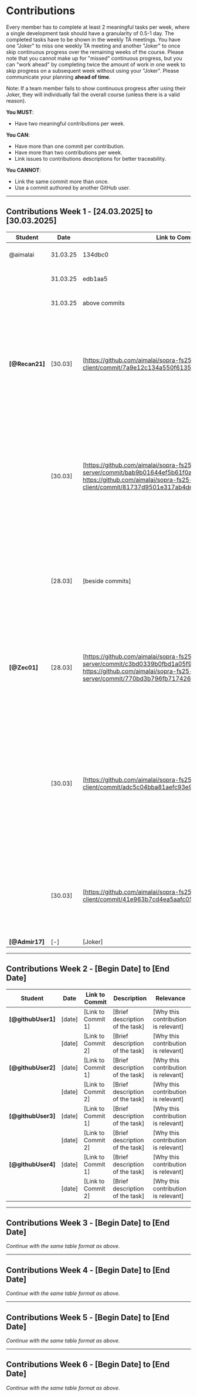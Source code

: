 # Contributions

Every member has to complete at least 2 meaningful tasks per week, where a
single development task should have a granularity of 0.5-1 day. The completed
tasks have to be shown in the weekly TA meetings. You have one "Joker" to miss
one weekly TA meeting and another "Joker" to once skip continuous progress over
the remaining weeks of the course. Please note that you cannot make up for
"missed" continuous progress, but you can "work ahead" by completing twice the
amount of work in one week to skip progress on a subsequent week without using
your "Joker". Please communicate your planning **ahead of time**.

Note: If a team member fails to show continuous progress after using their
Joker, they will individually fail the overall course (unless there is a valid
reason).

**You MUST**:

- Have two meaningful contributions per week.

**You CAN**:

- Have more than one commit per contribution.
- Have more than two contributions per week.
- Link issues to contributions descriptions for better traceability.

**You CANNOT**:

- Link the same commit more than once.
- Use a commit authored by another GitHub user.

---

## Contributions Week 1 - [24.03.2025] to [30.03.2025]

| **Student**        | **Date** | **Link to Commit** | **Description**                 | **Relevance**                       |
| ------------------ | -------- | ------------------ | ------------------------------- | ----------------------------------- |
|    @aimalai        | 31.03.25 | 134dbc0            | server issues #60 #61 #62 #63   | 4 issues part of user story 1       |
|                    | 31.03.25 | edb1aa5            | client issues #1 #2 #3          | 3 issues part of user story 1       |
|                    | 31.03.25 | above commits      | Database Design and Setup       | persistence layer for the project   |
| **[@Recan21]**     | [30.03]  | [https://github.com/aimalai/sopra-fs25-group-29-client/commit/7a9e12c134a550f6135d2329766634b7bdb15f88] | [For our future feature that allows users to search for movies, we needed to implement a search bar in the frontend. This part is designed to accept user input and, upon clicking the magnifying glass icon, process the search query.] | [This contribution is relevant because it lays the foundation for a seamless movie search experience.] |
|                    | [30.03]  | [https://github.com/aimalai/sopra-fs25-group-29-server/commit/bab9b01644ef5b61f0a4e04dc84f68f8b5fdaaa2, https://github.com/aimalai/sopra-fs25-group-29-client/commit/81737d9501e317ab4de1bf4134e1f536272cd18f ] | [In these commits, we implemented a new Details Page. This page allows users to click on individual movie titles to access a detailed view of the selected film, providing additional information.] | [This contribution is important because it provides users with a dedicated page for detailed information about each film. By offering an in-depth view when clicking on a movie title.] |
|                    | [28.03]  | [beside commits] | [Icreated the API key using the TMDB website.] | [This is important because by securing an API key, our application can access up-to-date movie data directly from TMDB.] |
| **[@Zec01]** | [28.03]   | [https://github.com/aimalai/sopra-fs25-group-29-server/commit/c3bd0339b0fbd1a05f954e86de86b60db5a810b4, https://github.com/aimalai/sopra-fs25-group-29-server/commit/770bd3b796fb717426cd3297013b3add89963c3f] | [I have integrated functionality into our backend (using MovieService.java and MovieController.java) that allows the use of the API key, so that we can already work with TMDB.] | [This contribution is relevant because our entire web app relies on the TMDB API to fetch detailed information for each movie. ] |
|                    | [30.03]   | [https://github.com/aimalai/sopra-fs25-group-29-client/commit/adc5c04bba81aefc93e97f59a020e893bd39ace4] | [In the frontend, we introduced a new "Results" page. This page is seamlessly integrated with our newly implemented search bar functionality, ensuring that the search results are displayed on a dedicated page.] | [This contribution is relevant because it enables users to easily search for and find movies—a key functionality if we want to build features like a watchlist or start a watch party later on.] |
|                    | [30.03]   | [https://github.com/aimalai/sopra-fs25-group-29-client/commit/41e963b7cd4ea5aafc0569df359068a4dedf5913] | [In this commit, small changes were made to the frontend dashboard to show an empty Friends Overview.] | [This contribution is important because it is the start for future development of interactive social features.] |
| **[@Admir17]** | [-]   | [Joker] | [] | [] |

---

## Contributions Week 2 - [Begin Date] to [End Date]

| **Student**        | **Date** | **Link to Commit** | **Description**                 | **Relevance**                       |
| ------------------ | -------- | ------------------ | ------------------------------- | ----------------------------------- |
| **[@githubUser1]** | [date]   | [Link to Commit 1] | [Brief description of the task] | [Why this contribution is relevant] |
|                    | [date]   | [Link to Commit 2] | [Brief description of the task] | [Why this contribution is relevant] |
| **[@githubUser2]** | [date]   | [Link to Commit 1] | [Brief description of the task] | [Why this contribution is relevant] |
|                    | [date]   | [Link to Commit 2] | [Brief description of the task] | [Why this contribution is relevant] |
| **[@githubUser3]** | [date]   | [Link to Commit 1] | [Brief description of the task] | [Why this contribution is relevant] |
|                    | [date]   | [Link to Commit 2] | [Brief description of the task] | [Why this contribution is relevant] |
| **[@githubUser4]** | [date]   | [Link to Commit 1] | [Brief description of the task] | [Why this contribution is relevant] |
|                    | [date]   | [Link to Commit 2] | [Brief description of the task] | [Why this contribution is relevant] |

---

## Contributions Week 3 - [Begin Date] to [End Date]

_Continue with the same table format as above._

---

## Contributions Week 4 - [Begin Date] to [End Date]

_Continue with the same table format as above._

---

## Contributions Week 5 - [Begin Date] to [End Date]

_Continue with the same table format as above._

---

## Contributions Week 6 - [Begin Date] to [End Date]

_Continue with the same table format as above._
